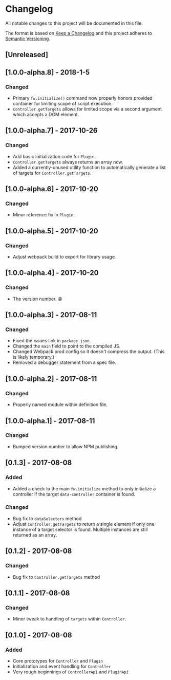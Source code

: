 # Changelog
All notable changes to this project will be documented in this file.

The format is based on [Keep a Changelog](http://keepachangelog.com/en/1.0.0/)
and this project adheres to [Semantic Versioning](http://semver.org/spec/v2.0.0.html).

## [Unreleased]

## [1.0.0-alpha.8] - 2018-1-5
### Changed
- Primary `fw.initialize()` command now properly honors provided container for limiting
  scope of script execution.
- `Controller.getTargets` allows for limited scope via a second argument which accepts
  a DOM element.

## [1.0.0-alpha.7] - 2017-10-26
### Changed
- Add basic initialization code for `Plugin`.
- `Controller.getTargets` always returns an array now.
- Added a currently-unused utility function to automatically generate a list of targets
  for `Controller.getTargets`.

## [1.0.0-alpha.6] - 2017-10-20
### Changed
- Minor reference fix in `Plugin`.

## [1.0.0-alpha.5] - 2017-10-20
### Changed
- Adjust webpack build to export for library usage.

## [1.0.0-alpha.4] - 2017-10-20
### Changed
- The version number. 😜

## [1.0.0-alpha.3] - 2017-08-11
### Changed
- Fixed the issues link in `package.json`.
- Changed the `main` field to point to the compiled JS.
- Changed Webpack prod config so it doesn't compress the output. (This is likely temporary.)
- Removed a debugger statement from a spec file.

## [1.0.0-alpha.2] - 2017-08-11
### Changed
- Properly named module within definition file.

## [1.0.0-alpha.1] - 2017-08-11
### Changed
- Bumped version number to allow NPM publishing.

## [0.1.3] - 2017-08-08
### Added
- Added a check to the main `fw.initialize` method to only initialize a controller if the target `data-controller` container is found.

### Changed
- Bug fix to `dataSelectors` method
- Adjust `Controller.getTargets` to return a single element if only one instance of a target selector is found. Multiple instances are still returned as an array.

## [0.1.2] - 2017-08-08
### Changed
- Bug fix to `Controller.getTargets` method

## [0.1.1] - 2017-08-08
### Changed
- Minor tweak to handling of `targets` within `Controller`.

## [0.1.0] - 2017-08-08
### Added
- Core prototypes for `Controller` and `Plugin`
- Initialization and event handling for `Controller`
- Very rough beginnings of `ControllerApi` and `PluginApi`
